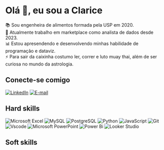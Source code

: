 # Olá 👋, eu sou a Clarice

📚 Sou engenheira de alimentos formada pela USP em 2020. </br>
🏫 Atualmente trabalho em marketplace como analista de dados desde 2023.</br>
📊 Estou apresendendo e desenvolvendo minhas habilidade de programação e dataviz.</br>
⚡ Para sair da caixinha costumo ler, correr e luto muay thai, além de ser curiosa no mundo da astrologia.</br>

## Conecte-se comigo
[![LinkedIn](https://img.shields.io/badge/LinkedIn-000?style=for-the-badge&logo=linkedin&logoColor=0E76A8)](https://www.linkedin.com/in/claricenascimento/)
[![E-mail](https://img.shields.io/badge/-Email-000?style=for-the-badge&logo=microsoft-outlook&logoColor=E94D5F)](nsantos.clarice@gmail.com)

## Hard skills
![Microsoft Excel](https://img.shields.io/badge/Microsoft_Excel-217346?style=for-the-badge&logo=microsoft-excel&logoColor=white)
![MySQL](https://img.shields.io/badge/MySQL-00000F?style=for-the-badge&logo=mysql&logoColor=white)
![PostgreSQL](https://img.shields.io/badge/PostgreSQL-000?style=for-the-badge&logo=postgresql)
![Python](https://img.shields.io/badge/python-3670A0?style=for-the-badge&logo=python&logoColor=ffdd54)
![JavaScript](https://img.shields.io/badge/JavaScript-F7DF1E?style=for-the-badge&logo=javascript&logoColor=black)
![Git](https://img.shields.io/badge/GIT-E44C30?style=for-the-badge&logo=git&logoColor=white)
![Vscode](https://img.shields.io/badge/Vscode-007ACC?style=for-the-badge&logo=visual-studio-code&logoColor=white)
![Microsoft PowerPoint](https://img.shields.io/badge/Microsoft_PowerPoint-B7472A?style=for-the-badge&logo=microsoft-powerpoint&logoColor=white)
![Power Bi](https://img.shields.io/badge/power_bi-F2C811?style=for-the-badge&logo=powerbi&logoColor=black)
![Looker Studio](https://img.shields.io/badge/looker_studio-4285F4?style=for-the-badge&logo=google&logoColor=white)

## Soft skills
